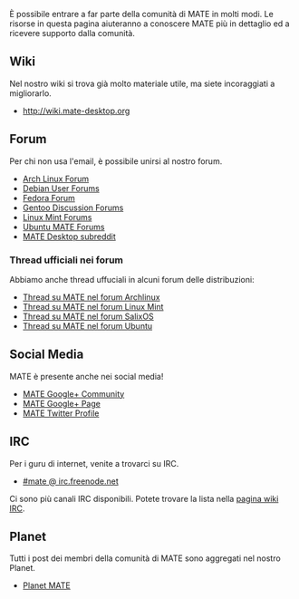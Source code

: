 <!--
.. link:
.. description:
.. tags: Forums,Wiki,IRC,Planet
.. date: 2011-12-05 07:14:07
.. title: Comunità
.. slug: community
-->

È possibile entrare a far parte della comunità di MATE in molti modi.
Le risorse in questa pagina aiuteranno a conoscere MATE più in dettaglio
ed a ricevere supporto dalla comunità.

## Wiki

Nel nostro wiki si trova già molto materiale utile, ma siete incoraggiati
a migliorarlo.

  * <http://wiki.mate-desktop.org>

## Forum

Per chi non usa l'email, è possibile unirsi al nostro forum.

  * [Arch Linux Forum](https://bbs.archlinux.org/)
  * [Debian User Forums](http://forums.debian.net/)
  * [Fedora Forum](http://fedoraforum.org/)
  * [Gentoo Discussion Forums](https://forums.gentoo.org/)
  * [Linux Mint Forums](http://forums.linuxmint.com/)
  * [Ubuntu MATE Forums](https://ubuntu-mate.community)
  * [MATE Desktop subreddit](https://www.reddit.com/r/MATEDesktop)
  
### Thread ufficiali nei forum

Abbiamo anche thread uffuciali in alcuni forum delle distribuzioni:

  * [Thread su MATE nel forum Archlinux](https://bbs.archlinux.org/viewtopic.php?id=121162&p=1)
  * [Thread su MATE nel forum Linux Mint](http://forums.linuxmint.com/viewtopic.php?t=86481)
  * [Thread su MATE nel forum SalixOS](http://www.salixos.org/forum/viewtopic.php?f=17&t=3371)
  * [Thread su MATE nel forum Ubuntu](http://ubuntuforums.org/showthread.php?p=11333073)

## Social Media

MATE è presente anche nei social media!

  * [MATE Google+ Community](https://plus.google.com/u/0/communities/103904770310171205536)
  * [MATE Google+ Page](https://plus.google.com/105251070079435964338/)
  * [MATE Twitter Profile](https://twitter.com/mate_desktop) 

## IRC

Per i guru di internet, venite a trovarci su IRC.

  * [#mate @ irc.freenode.net](https://webchat.freenode.net/?channels=#mate)

Ci sono più canali IRC disponibili. Potete trovare la lista nella
[pagina wiki IRC](http://wiki.mate-desktop.org/irc).

## Planet

Tutti i post dei membri della comunità di MATE sono aggregati nel nostro Planet.

  * [Planet MATE](http://planet.mate-desktop.org)

